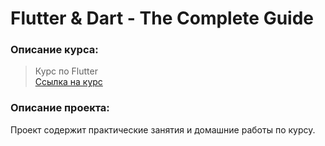 # Flutter & Dart - The Complete Guide
### Описание курса: 
> Курс по Flutter</br>
[Ссылка на курс](https://www.udemy.com/course/learn-flutter-dart-to-build-ios-android-apps/)

### Описание проекта:
Проект содержит практические занятия и домашние работы по курсу.
